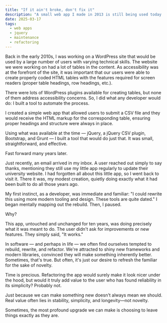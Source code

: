 ```yaml
---
title: "If it ain't broke, don't fix it"
description: "A small web app I made in 2013 is still being used today. It's not perfect, but it gets the job done. Should I update it?"
date: 2025-03-17
tags:
  - web apps
  - jquery
  - maintenance
  - refactoring
---
```


Back in the early 2010s, I was working on a WordPress site that would be used by a large number of users with varying technical skills. The website we were working on had a lot of tables in the content. As accessibility was at the forefront of the site, it was important that our users were able to create properly coded HTML tables with the features required for screen readers (proper table headings, row headings, etc.).

There were lots of WordPress plugins available for creating tables, but none of them address accessibility concerns. So, I did what any developer would do: I built a tool to automate the process.

I created a simple web app that allowed users to submit a CSV file and they would receive the HTML markup for the corresponding table, ensuring proper headings and structure were always in place.

Using what was available at the time — jQuery, a jQuery CSV plugin, Bootstrap, and Grunt — I built a tool that would do just that. It was small, straightforward, and effective.

Fast forward many years later.

Just recently, an email arrived in my inbox. A user reached out simply to say thanks, mentioning they still use my little app regularly to update their university website. I had forgotten all about this little app, so I went back to visit it. There it was, my modest creation, quietly doing exactly what it had been built to do all those years ago.

My first instinct, as a developer, was immediate and familiar: "I could rewrite this using more modern tooling and design. These tools are quite dated." I began mentally mapping out the rebuild. Then, I paused.

Why?

This app, untouched and unchanged for ten years, was doing precisely what it was meant to do. The user didn't ask for improvements or new features. They simply said, "It works."

In software — and perhaps in life — we often find ourselves tempted to rebuild, rewrite, and refactor. We're attracted to shiny new frameworks and modern libraries, convinced they will make something inherently better. Sometimes, that's true. But often, it's just our desire to refresh the familiar for the sake of novelty.

Time is precious. Refactoring the app would surely make it look nicer under the hood, but would it truly add value to the user who has found reliability in its simplicity? Probably not.

Just because we can make something new doesn't always mean we should. Real value often lies in stability, simplicity, and longevity—not novelty.

Sometimes, the most profound upgrade we can make is choosing to leave things exactly as they are.
